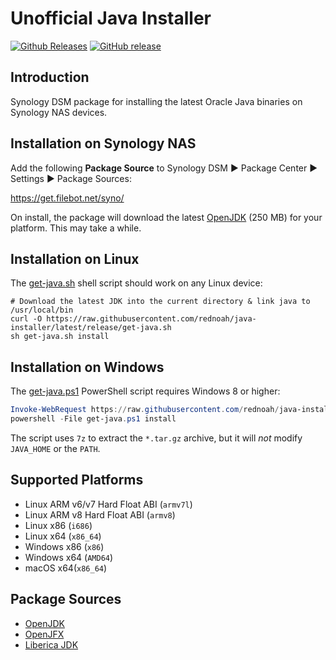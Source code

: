 # Unofficial Java Installer
[![Github Releases](https://img.shields.io/github/downloads/rednoah/java-installer/total.svg)](https://github.com/rednoah/java-installer/releases)
[![GitHub release](https://img.shields.io/github/release/rednoah/java-installer.svg)](https://jdk.java.net/)


## Introduction
Synology DSM package for installing the latest Oracle Java binaries on Synology NAS devices.


## Installation on Synology NAS
Add the following __Package Source__ to Synology DSM ► Package Center ► Settings ► Package Sources:

https://get.filebot.net/syno/

On install, the package will download the latest [OpenJDK](https://jdk.java.net/) (250 MB) for your platform. This may take a while.


## Installation on Linux
The [get-java.sh](https://github.com/rednoah/java-installer/blob/latest/release/get-java.sh) shell script should work on any Linux device:

```
# Download the latest JDK into the current directory & link java to /usr/local/bin
curl -O https://raw.githubusercontent.com/rednoah/java-installer/latest/release/get-java.sh
sh get-java.sh install
```


## Installation on Windows
The [get-java.ps1](https://github.com/rednoah/java-installer/blob/latest/release/get-java.ps1) PowerShell script requires Windows 8 or higher:

```powershell
Invoke-WebRequest https://raw.githubusercontent.com/rednoah/java-installer/latest/release/get-java.ps1 -OutFile get-java.ps1 -UseBasicParsing
powershell -File get-java.ps1 install
```

The script uses `7z` to extract the `*.tar.gz` archive, but it will _not_ modify `JAVA_HOME` or the `PATH`.


## Supported Platforms
* Linux ARM v6/v7 Hard Float ABI (`armv7l`)
* Linux ARM v8 Hard Float ABI (`armv8`)
* Linux x86 (`i686`)
* Linux x64 (`x86_64`)
* Windows x86	(`x86`)
* Windows x64	(`AMD64`)
* macOS x64(`x86_64`)


## Package Sources
* [OpenJDK](https://jdk.java.net/)
* [OpenJFX](https://gluonhq.com/products/javafx/)
* [Liberica JDK](https://bell-sw.com/pages/downloads/)
